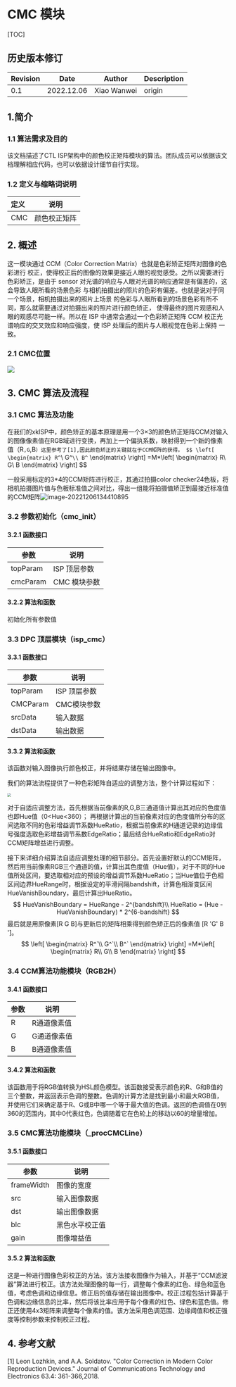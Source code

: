 # CMC 模块

[TOC]

## 历史版本修订

| Revision | Date | Author | Description |
| -------- | ---- | ------ | ----------- |
| 0.1      | 2022.12.06 | Xiao Wanwei | origin      |

## 1.简介

### 1.1 算法需求及目的

该文档描述了CTL ISP架构中的颜色校正矩阵模块的算法。团队成员可以依据该文档理解相应代码，也可以依据设计细节自行实现。

### 1.2 定义与缩略词说明

| 定义 | 说明         |
| :--- | ------------ |
| CMC  | 颜色校正矩阵 |

## 2. 概述

这一模块通过 CCM（Color Correction Matrix）也就是色彩矫正矩阵对图像的色彩进行 校正，使得校正后的图像的效果更接近人眼的视觉感受。之所以需要进行色彩矫正，是由于 sensor 对光谱的响应与人眼对光谱的响应通常是有偏差的，这会导致人眼所看的场景色彩 与相机拍摄出的照片的色彩有偏差。也就是说对于同一个场景，相机拍摄出来的照片上场景 的色彩与人眼所看到的场景色彩有所不同，那么就需要通过对拍摄出来的照片进行颜色矫正， 使得最终的图片观感和人眼的观感尽可能一样。所以在 ISP 中通常会通过一个色彩矫正矩阵 CCM 校正光谱响应的交叉效应和响应强度，使 ISP 处理后的图片与人眼视觉在色彩上保持 一致。

### 2.1 CMC位置

![](CMC.drawio.png)

## 3. CMC 算法及流程

### 3.1 CMC 算法及功能

在我们的xkISP中，颜色矫正的基本原理是用一个3×3的颜色矫正矩阵CCM对输入的图像像素值在RGB域进行变换，再加上一个偏执系数，映射得到一个新的像素值（R`,G`,B`）这里参考了[1],因此颜色矫正的关键就在于CCM矩阵的获得。
$$
\left[
 \begin{matrix}
   R^`\\
   G^`\\
   B^`
  \end{matrix}
  \right] =M*\left[
 \begin{matrix}
   R\\
   G\\
   B
  \end{matrix}
  \right]
$$

一般采用标定的3*4的CCM矩阵进行校正，其通过拍摄color checker24色板，将相机拍摄图片值与色板标准值之间对比，得出一组能将拍摄值矫正到最接近标准值的CCM矩阵![image-20221206134410895](image-20221206134410895.png)

### 3.2 参数初始化（cmc_init）

#### 3.2.1 函数接口

| 参数     | 说明         |
| -------- | ------------ |
| topParam | ISP 顶层参数 |
| cmcParam | CMC 模块参数 |

#### 3.2.2 算法和函数

初始化所有参数值

### 3.3 DPC 顶层模块（isp_cmc）

#### 3.3.1 函数接口

| 参数     | 说明         |
| -------- | ------------ |
| topParam | ISP 顶层参数 |
| CMCParam | CMC模块参数  |
| srcData  | 输入数据     |
| dstData  | 输出数据     |

#### 3.3.2 算法和函数

该函数对输入图像执行颜色校正，并将结果存储在输出图像中。

我们的算法流程提供了一种色彩矩阵自适应的调整方法，整个计算过程如下：

<img src="图片1-16732686067462-16732686157044.jpg" style="zoom: 50%;" />

对于自适应调整方法，首先根据当前像素的R,G,B三通道值计算出其对应的色度值也即Hue值（0<Hue<360）； 再根据计算出的当前像素对应的色度值所分布的区间选取不同的色彩增益调节系数HueRatio，根据当前像素的H通道记录的边缘信号强度选取色彩增益调节系数EdgeRatio；最后结合HueRatio和EdgeRatio对CCM矩阵增益进行调整。

接下来详细介绍算法自适应调整处理的细节部分。首先设置好默认的CCM矩阵，然后用当前像素RGB三个通道的值，计算出其色度值（Hue值），对于不同的Hue值所处区间，要选取相对应的预设的增益调节系数HueRatio；当Hue值位于色相区间边界HueRange时，根据设定的平滑间隔bandshift，计算色相渐变区间HueVanishBoundary，最后计算出HueRatio。
$$
HueVanishBoundary = HueRange - 2^{bandshift}\\
HueRatio = (Hue - HueVanishBoundary) * 2^{6-bandshift}
$$
最后就是用原像素[R G B]与更新后的矩阵相乘得到颜色矫正后的像素值 [R 'G' B ']。
$$
\left[
 \begin{matrix}
   R^`\\
   G^`\\
   B^`
  \end{matrix}
  \right] =M*\left[
 \begin{matrix}
   R\\
   G\\
   B
  \end{matrix}
  \right]
$$

### 3.4 CCM算法功能模块（RGB2H）

#### 3.4.1 函数接口

| 参数 | 说明        |
| ---- | ----------- |
| R    | R通道像素值 |
| G    | G通道像素值 |
| B    | B通道像素值 |

#### 3.4.2 算法和函数

该函数用于将RGB值转换为HSL颜色模型。该函数接受表示颜色的R、G和B值的三个整数，并返回表示色调的整数。色调的计算方法是找到最小和最大RGB值，并使用它们来确定基于R、G或B中哪一个等于最大值的色调。返回的色调值在0到360的范围内，其中0代表红色，色调随着它在色轮上的移动以60的增量增加。

### 3.5 CMC算法功能模块（_procCMCLine）

#### 3.5.1 函数接口

| 参数       | 说明           |
| ---------- | -------------- |
| frameWidth | 图像的宽度     |
| src        | 输入图像数据   |
| dst        | 输出图像数据   |
| blc        | 黑色水平校正值 |
| gain       | 图像增益值     |

#### 3.5.2 算法和函数

这是一种进行图像色彩校正的方法。该方法接收图像作为输入，并基于“CCM滤波器”算法进行校正。该方法处理图像的每一行，调整每个像素的红色、绿色和蓝色值，考虑色调和边缘信息。修正后的值存储在输出图像中。校正过程包括计算基于色调和边缘信息的比率，然后将该比率应用于每个像素的红色、绿色和蓝色值。修正还使用4x3矩阵来调整每个像素的值。该方法采用色调范围、边缘阈值和校正强度等控制参数来控制校正过程。

## 4. 参考文献

[1] Leon Lozhkin, and A.A. Soldatov. "Color Correction in Modern Color Reproduction Devices." Journal of Communications Technology and Electronics 63.4: 361-366,2018. 